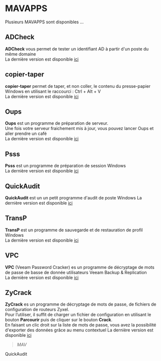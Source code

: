 # MAVAPPS
Plusieurs MAVAPPS sont disponibles ...
## ADCheck
**ADCheck** vous permet de tester un identifiant AD à partir d'un poste du même domaine   
La dernière version est disponible [ici][1]
## copier-taper
**copier-taper** permet de taper, et non coller, le contenu du presse-papier Windows en utilisant le raccourci :
Ctrl + Alt + V   
La dernière version est disponible [ici][8]
## Oups
**Oups** est un programme de préparation de serveur.   
Une fois votre serveur fraichement mis à jour, vous pouvez lancer Oups et aller prendre un café   
La dernière version est disponible [ici][2]
## Psss
**Psss** est un programme de préparation de session Windows   
La dernière version est disponible [ici][3]
## QuickAudit
**QuickAudit** est un un petit programme d'audit de poste Windows
La dernière version est disponible [ici][7]
## TransP
**TransP** est un programme de sauvegarde et de restauration de profil Windows   
La dernière version est disponible [ici][4]
## VPC
**VPC** (Veeam Password Cracker) es un programme de décryptage de mots de passe de basse de donnée utilisateurs Veeam Backup & Replication   
La dernière version est disponible [ici][5]
## ZyCrack
**ZyCrack** es un programme de décryptage de mots de passe, de fichiers de configuration de routeurs Zyxel.   
Pour l’utiliser, il suffit de charger un fichier de configuration en utilisant le bouton **Parcourir** puis de cliquer sur le bouton **Crack**.   
En faisant un clic droit sur la liste de mots de passe, vous avez la possibilité d'exporter des données grâce au menu contextuel
La dernière version est disponible [ici][6]
>*MAV*

  [1]: https://github.com/tatascorp/mavapps/tree/main/MAVAPPS/ADCheck
  [2]: https://github.com/tatascorp/mavapps/tree/main/MAVAPPS/Oups
  [3]: https://github.com/tatascorp/mavapps/tree/main/MAVAPPS/Psss
  [4]: https://github.com/tatascorp/mavapps/tree/main/MAVAPPS/TransP
  [5]: https://github.com/tatascorp/mavapps/tree/main/MAVAPPS/VPC
  [6]: https://github.com/tatascorp/mavapps/tree/main/MAVAPPS/ZyCrack
  [7]: https://github.com/tatascorp/mavapps/tree/main/MAVAPPS/
  [8]: https://github.com/tatascorp/mavapps/tree/main/copier-taper/
  QuickAudit